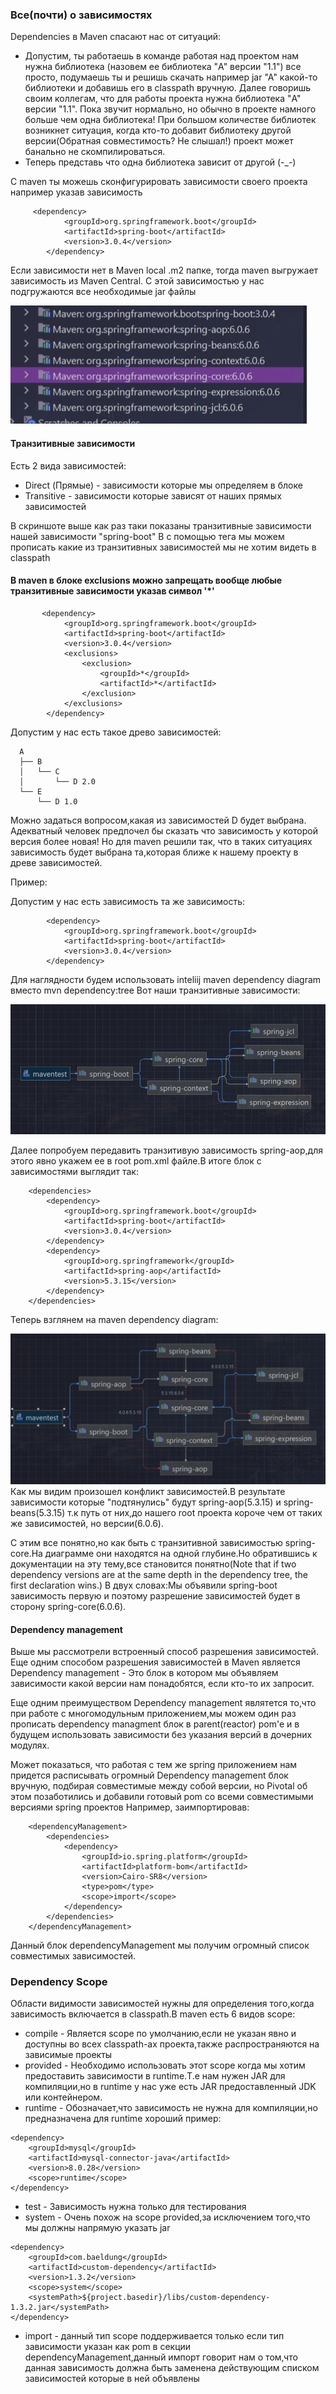### Все(почти) о зависимостях

Dependencies в Maven спасают нас от ситуаций:

* Допустим, ты работаешь в команде работая над проектом нам нужна
  библиотека (назовем ее библиотека "A" версии "1.1") все просто, подумаешь ты и решишь скачать например
  jar "A" какой-то библиотеки и добавишь его в classpath вручную. Далее говоришь своим
  коллегам, что для работы проекта нужна библиотека "A" версии "1.1". Пока звучит нормально,
  но обычно в проекте намного больше чем одна библиотека! При большом количестве библиотек
  возникнет ситуация, когда кто-то добавит библиотеку другой версии(Обратная совместимость? Не слышал!)
  проект может банально не скомпилироваться.
* Теперь представь что одна библиотека зависит от другой (-_-)

С maven ты можешь сконфигурировать зависимости своего проекта например указав зависимость

~~~
     <dependency>
            <groupId>org.springframework.boot</groupId>
            <artifactId>spring-boot</artifactId>
            <version>3.0.4</version>
        </dependency>
~~~

Если зависимости нет в Maven local .m2 папке, тогда maven выгружает зависимость из
Maven Central. С этой зависимостью у нас подгружаются все необходимые jar файлы

![[img.png](\images\img.png)](https://github.com/HSS-group/Java_Help/blob/master/Maven/images/img.png)

#### Транзитивные зависимости

Есть 2 вида зависимостей:

* Direct (Прямые) - зависимости которые мы определяем в блоке <dependencies/>
* Transitive - зависимости которые зависят от наших прямых зависимостей

В скриншоте выше как раз таки показаны транзитивные зависимости нашей зависимости "spring-boot"
В с помощью тега <exclusions> мы можем прописать какие из транзитивных зависимостей
мы не хотим видеть в classpath

#### В maven в блоке exclusions можно запрещать вообще любые транзитивные зависимости указав символ '*'

~~~
       <dependency>
            <groupId>org.springframework.boot</groupId>
            <artifactId>spring-boot</artifactId>
            <version>3.0.4</version>
            <exclusions>
                <exclusion>
                    <groupId>*</groupId>
                    <artifactId>*</artifactId>
                </exclusion>
            </exclusions>
        </dependency>
~~~

Допустим у нас есть такое древо зависимостей:

~~~
  A
  ├── B
  │   └── C
  │       └── D 2.0
  └── E
      └── D 1.0
~~~

Можно задаться вопросом,какая из зависимостей D будет выбрана. Адекватный человек предпочел бы
сказать что зависимость у которой версия более новая! Но для maven решили так, что
в таких ситуациях зависимость будет выбрана та,которая ближе к нашему проекту в
древе зависимостей.

Пример:

Допустим у нас есть зависимость та же зависимость:

~~~
        <dependency>
            <groupId>org.springframework.boot</groupId>
            <artifactId>spring-boot</artifactId>
            <version>3.0.4</version>
        </dependency>
~~~

Для наглядности будем использовать inteliij maven dependency diagram вместо mvn dependency:tree
Вот наши транзитивные зависимости:

![[img_1.png](\images\img_1.png)](https://github.com/HSS-group/Java_Help/blob/master/Maven/images/img_1.png)

Далее попробуем передавить транзитивую зависимость spring-aop,для этого явно укажем ее
в root pom.xml файле.В итоге блок с зависимостями выглядит так:

~~~
    <dependencies>
        <dependency>
            <groupId>org.springframework.boot</groupId>
            <artifactId>spring-boot</artifactId>
            <version>3.0.4</version>
        </dependency>
        <dependency>
            <groupId>org.springframework</groupId>
            <artifactId>spring-aop</artifactId>
            <version>5.3.15</version>
        </dependency>
    </dependencies>
~~~

Теперь взглянем на maven dependency diagram:

![[img_2.png](\images\img_2.png)](https://github.com/HSS-group/Java_Help/blob/master/Maven/images/img_2.png)
Как мы видим произошел конфликт зависимостей.В результате зависимости которые
"подтянулись" будут spring-aop(5.3.15) и spring-beans(5.3.15) т.к путь от них,до
нашего root проекта короче чем от таких же зависимостей, но версии(6.0.6).

С этим все понятно,но как быть с транзитивной зависимостью spring-core.На диаграмме
они находятся на одной глубине.Но обратившись к документации на эту тему,все становится
понятно(Note that if two dependency versions are at the same depth in the dependency tree, the first declaration wins.)
В двух словах:Мы объявили spring-boot зависимость первую и поэтому разрешение зависимостей
будет в сторону spring-core(6.0.6).

#### Dependency management

Выше мы рассмотрели встроенный способ разрешения зависимостей. Еще одним способом разрешения зависимостей в Maven
является
Dependency management - Это блок в котором мы объявляем зависимости какой версии нам понадобятся,
если кто-то их запросит.

Еще одним преимуществом Dependency management являтется то,что при работе с многомодульным
приложением,мы можем один раз прописать dependency managment блок в parent(reactor) pom'e
и в будущем использовать зависимости без указания версий в дочерних модулях.

Может показаться, что работая с тем же spring приложением нам придется расписывать огромный
Dependency management блок вручную, подбирая совместимые между собой версии, но Pivotal
об этом позаботились и добавили готовый pom со всеми совместимыми версиями spring проектов
Например, заимпортировав:

~~~
    <dependencyManagement>
        <dependencies>
            <dependency>
                <groupId>io.spring.platform</groupId>
                <artifactId>platform-bom</artifactId>
                <version>Cairo-SR8</version>
                <type>pom</type>
                <scope>import</scope>
            </dependency>
        </dependencies>
    </dependencyManagement>
~~~

Данный блок dependencyManagement мы получим огромный список совместимых зависимостей.

### Dependency Scope

Области видимости зависимостей нужны для определения того,когда зависимость включается
в classpath.В maven есть 6 видов scope:

* compile - Является scope по умолчанию,если не указан явно и доступны во всех classpath-ах проекта,также
  распространяются на зависимые проекты
* provided - Необходимо использовать этот scope когда мы хотим предоставить зависимости в
  runtime.Т.е нам нужен JAR для компиляции,но в runtime у нас уже есть JAR предоставленный
  JDK или контейнером.
* runtime - Обозначает,что зависимость не нужна для компиляции,но предназначена для runtime
  хороший пример:

~~~
<dependency>
    <groupId>mysql</groupId>
    <artifactId>mysql-connector-java</artifactId>
    <version>8.0.28</version>
    <scope>runtime</scope>
</dependency>
~~~

* test - Зависимость нужна только для тестирования
* system - Очень похож на scope provided,за исключением того,что мы должны напрямую указать
  jar

~~~
<dependency>
    <groupId>com.baeldung</groupId>
    <artifactId>custom-dependency</artifactId>
    <version>1.3.2</version>
    <scope>system</scope>
    <systemPath>${project.basedir}/libs/custom-dependency-1.3.2.jar</systemPath>
</dependency>
~~~

* import - данный тип scope поддерживается только если тип зависимости указан как pom
  в секции dependencyManagement,данный импорт говорит нам о том,что данная зависимость должна
  быть заменена действующим списком зависимостей которые в ней объявлены
